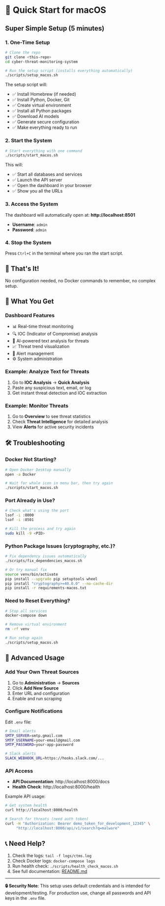 # 🍎 Quick Start for macOS

## Super Simple Setup (5 minutes)

### 1. One-Time Setup
```bash
# Clone the repo
git clone <this-repo>
cd cyber-threat-monitoring-system

# Run the setup script (installs everything automatically)
./scripts/setup_macos.sh
```

The setup script will:
- ✅ Install Homebrew (if needed)
- ✅ Install Python, Docker, Git
- ✅ Create virtual environment
- ✅ Install all Python packages
- ✅ Download AI models
- ✅ Generate secure configuration
- ✅ Make everything ready to run

### 2. Start the System
```bash
# Start everything with one command
./scripts/start_macos.sh
```

This will:
- ✅ Start all databases and services
- ✅ Launch the API server
- ✅ Open the dashboard in your browser
- ✅ Show you all the URLs

### 3. Access the System

The dashboard will automatically open at: **http://localhost:8501**

- **Username**: `admin`
- **Password**: `admin`

### 4. Stop the System
Press `Ctrl+C` in the terminal where you ran the start script.

## 🎯 That's It!

No configuration needed, no Docker commands to remember, no complex setup.

## 📱 What You Get

### Dashboard Features
- 📊 Real-time threat monitoring
- 🔍 IOC (Indicator of Compromise) analysis  
- 🧠 AI-powered text analysis for threats
- 📈 Threat trend visualization
- 🚨 Alert management
- ⚙️ System administration

### Example: Analyze Text for Threats
1. Go to **IOC Analysis** → **Quick Analysis**
2. Paste any suspicious text, email, or log
3. Get instant threat detection and IOC extraction

### Example: Monitor Threats
1. Go to **Overview** to see threat statistics
2. Check **Threat Intelligence** for detailed analysis
3. View **Alerts** for active security incidents

## 🛠 Troubleshooting

### Docker Not Starting?
```bash
# Open Docker Desktop manually
open -a Docker

# Wait for whale icon in menu bar, then try again
./scripts/start_macos.sh
```

### Port Already in Use?
```bash
# Check what's using the port
lsof -i :8000
lsof -i :8501

# Kill the process and try again
sudo kill -9 <PID>
```

### Python Package Issues (cryptography, etc.)?
```bash
# Fix dependency issues automatically
./scripts/fix_dependencies_macos.sh

# Or try manual fix
source venv/bin/activate
pip install --upgrade pip setuptools wheel
pip install "cryptography>=40.0.0" --no-cache-dir
pip install -r requirements-macos.txt
```

### Need to Reset Everything?
```bash
# Stop all services
docker-compose down

# Remove virtual environment
rm -rf venv

# Run setup again
./scripts/setup_macos.sh
```

## 🚀 Advanced Usage

### Add Your Own Threat Sources
1. Go to **Administration** → **Sources**
2. Click **Add New Source**
3. Enter URL and configuration
4. Enable and run scraping

### Configure Notifications
Edit `.env` file:
```bash
# Email alerts
SMTP_SERVER=smtp.gmail.com
SMTP_USERNAME=your-email@gmail.com
SMTP_PASSWORD=your-app-password

# Slack alerts
SLACK_WEBHOOK_URL=https://hooks.slack.com/...
```

### API Access
- **API Documentation**: http://localhost:8000/docs
- **Health Check**: http://localhost:8000/health

Example API usage:
```bash
# Get system health
curl http://localhost:8000/health

# Search for threats (need auth token)
curl -H "Authorization: Bearer demo_token_for_development_12345" \
     "http://localhost:8000/api/v1/search?q=malware"
```

## 📞 Need Help?

1. Check the logs: `tail -f logs/ctms.log`
2. Check Docker logs: `docker-compose logs`
3. Run health check: `./scripts/health_check_macos.sh`
4. See full documentation: [README.md](README.md)

---

**🔒 Security Note**: This setup uses default credentials and is intended for development/testing. For production use, change all passwords and API keys in the `.env` file.